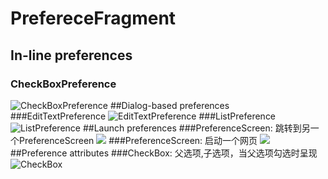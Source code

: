 # PrefereceFragment
## In-line preferences
### CheckBoxPreference
![CheckBoxPreference](http://i1.piimg.com/567571/327f971d0176993c.png)
##Dialog-based preferences
###EditTextPreference
![EditTextPreference](http://i4.buimg.com/567571/af4d31ab4d31fee2.png)
###ListPreference
![ListPreference](http://i4.buimg.com/567571/812536b6c99d09d8.png)
##Launch preferences
###PreferenceScreen: 跳转到另一个PreferenceScreen
![](http://i4.buimg.com/567571/54924a3b870ed13b.png)
###PreferenceScreen: 启动一个网页
![](http://i4.buimg.com/567571/aeec2cf1ebb1b419.png)
##Preference attributes
###CheckBox: 父选项,子选项，当父选项勾选时呈现
![CheckBox](http://i4.buimg.com/567571/6c5209e94f116ccd.png)
